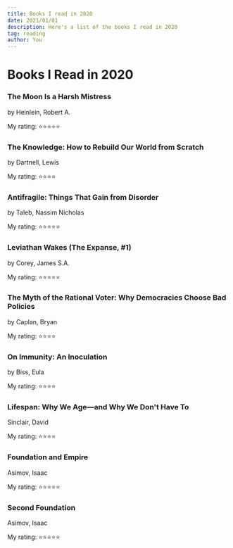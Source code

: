 ```yaml
---
title: Books I read in 2020
date: 2021/01/01
description: Here's a list of the books I read in 2020
tag: reading
author: You
---
```


# Books I Read in 2020

### The Moon Is a Harsh Mistress

by Heinlein, Robert A.

My rating: ⭐⭐⭐⭐⭐

### The Knowledge: How to Rebuild Our World from Scratch

by Dartnell, Lewis

My rating: ⭐⭐⭐⭐

### Antifragile: Things That Gain from Disorder

by Taleb, Nassim Nicholas

My rating: ⭐⭐⭐⭐⭐

### Leviathan Wakes (The Expanse, #1)

by Corey, James S.A.

My rating: ⭐⭐⭐⭐⭐

### The Myth of the Rational Voter: Why Democracies Choose Bad Policies

by Caplan, Bryan

My rating: ⭐⭐⭐⭐

### On Immunity: An Inoculation

by Biss, Eula

My rating: ⭐⭐⭐⭐

### Lifespan: Why We Age—and Why We Don't Have To

Sinclair, David

My rating: ⭐⭐⭐⭐

### Foundation and Empire

Asimov, Isaac

My rating: ⭐⭐⭐⭐⭐

### Second Foundation

Asimov, Isaac

My rating: ⭐⭐⭐⭐⭐

